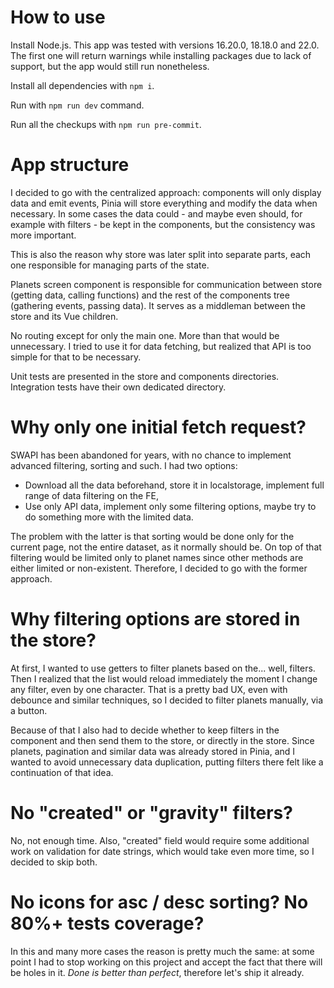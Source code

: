# How to use

Install Node.js. This app was tested with versions 16.20.0, 18.18.0 and 22.0.
The first one will return warnings while installing packages due to lack of support, but the app would still run nonetheless.

Install all dependencies with `npm i`.

Run with `npm run dev` command.

Run all the checkups with `npm run pre-commit`.

# App structure

I decided to go with the centralized approach: components will only display data and emit events,
Pinia will store everything and modify the data when necessary.
In some cases the data could - and maybe even should, for example with filters - be kept in the components, but the consistency was more important.

This is also the reason why store was later split into separate parts, each one responsible for managing parts of the state.

Planets screen component is responsible for communication between store (getting data, calling functions) and the rest of the components tree (gathering events, passing data).
It serves as a middleman between the store and its Vue children.

No routing except for only the main one. More than that would be unnecessary. I tried to use it for data fetching, but realized that API is too simple for that to be necessary.

Unit tests are presented in the store and components directories. Integration tests have their own dedicated directory.

# Why only one initial fetch request?

SWAPI has been abandoned for years, with no chance to implement advanced filtering, sorting and such. I had two options:

- Download all the data beforehand, store it in localstorage, implement full range of data filtering on the FE,
- Use only API data, implement only some filtering options, maybe try to do something more with the limited data.

The problem with the latter is that sorting would be done only for the current page, not the entire dataset, as it normally should be. On
top of that filtering would be limited only to planet names since other methods are either limited or non-existent. Therefore, I decided to go with the former approach.

# Why filtering options are stored in the store?

At first, I wanted to use getters to filter planets based on the... well, filters. Then I realized that the list would reload
immediately the moment I change any filter, even by one character. That is a pretty bad UX, even with debounce and similar techniques,
so I decided to filter planets manually, via a button.

Because of that I also had to decide whether to keep filters in the component and then send them to the store, or directly in the store.
Since planets, pagination and similar data was already stored in Pinia, and I wanted to avoid unnecessary data duplication,
putting filters there felt like a continuation of that idea.

# No "created" or "gravity" filters?

No, not enough time. Also, "created" field would require some additional work on validation for date strings, which would take
even more time, so I decided to skip both.

# No icons for asc / desc sorting? No 80%+ tests coverage?

In this and many more cases the reason is pretty much the same: at some point I had to stop working on this project and accept
the fact that there will be holes in it. _Done is better than perfect_, therefore let's ship it already.
